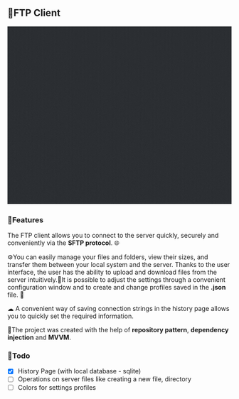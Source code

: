 ## 📸FTP Client

<img src="https://github.com/WebSpruce/FTPClient/blob/main/AppScreenshots/ftp_client.gif?raw=true" height="400" alt="FTP Client Gif">

### 📙Features

The FTP client allows you to connect to the server quickly, securely and conveniently via the **SFTP protocol**. 🌐

⚙️You can easily manage your files and folders, view their sizes, and transfer them between your local system and the server. 
Thanks to the user interface, the user has the ability to upload and download files from the server intuitively.🔨It is possible to adjust the settings through a convenient configuration window and to create and change profiles saved in the **.json** file. 📁

☁ A convenient way of saving connection strings in the history page allows you to quickly set the required information.

🧰The project was created with the help of **repository pattern**, **dependency injection** and **MVVM**.

### 📝Todo
- [x] History Page (with local database - sqlite)
- [ ] Operations on server files like creating a new file, directory
- [ ] Colors for settings profiles